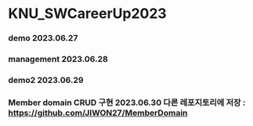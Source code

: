 # KNU_SWCareerUp2023

### demo 2023.06.27
### management 2023.06.28
### demo2 2023.06.29
### Member domain CRUD 구현 2023.06.30 다른 레포지토리에 저장 : https://github.com/JIWON27/MemberDomain
